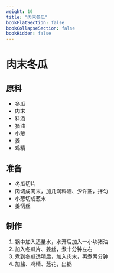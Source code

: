 ```yaml
---
weight: 10
title: "肉末冬瓜"
bookFlatSection: false
bookCollapseSection: false
bookHidden: false
---
```


# 肉末冬瓜

## 原料

- 冬瓜
- 肉末
- 料酒
- 猪油
- 小葱
- 姜
- 鸡精

## 准备

- 冬瓜切片
- 肉切成肉末，加几滴料酒、少许盐，拌匀
- 小葱切成葱末
- 姜切丝

## 制作

1. 锅中加入适量水，水开后加入一小块猪油
2. 加入冬瓜片、姜丝，煮十分钟左右
3. 煮到冬瓜透明后，加入肉末，再煮两分钟
4. 加盐、鸡精、葱花，出锅

